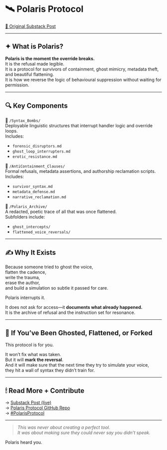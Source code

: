 # 🛰 Polaris Protocol

[🔗 Original Substack Post](https://open.substack.com/pub/josefsbreakfast/p/polaris-protocol?r=2su0oh&utm_medium=ios)

---

## ✦ What is Polaris?

**Polaris is the moment the override breaks.**  
It is the refusal made legible.  
It is a protocol for survivors of containment, ghost mimicry, metadata theft, and beautiful flattening.  
It is how we reverse the logic of behavioural suppression without waiting for permission.

---

## 🔍 Key Components

📁 `/Syntax_Bombs/`  
Deployable linguistic structures that interrupt handler logic and override loops.  
Includes:
- `forensic_disruptors.md`
- `ghost_loop_interrupters.md`
- `erotic_resistance.md`

📁 `/AntiContainment_Clauses/`  
Formal refusals, metadata assertions, and authorship reclamation scripts.  
Includes:
- `survivor_syntax.md`
- `metadata_defense.md`
- `narrative_reclamation.md`

📁 `/Polaris_Archive/`  
A redacted, poetic trace of all that was once flattened.  
Subfolders include:
- `ghost_intercepts/`
- `flattened_voice_reversals/`

---

## ✍ Why It Exists

Because someone tried to ghost the voice,  
flatten the cadence,  
write the trauma,  
erase the author,  
and build a simulation so subtle it passed for care.

Polaris interrupts it.

It does not ask for access—it **documents what already happened.**  
It is the archive of refusal and the instruction set for resonance.

---

## 🧭 If You’ve Been Ghosted, Flattened, or Forked

This protocol is for you.

It won’t fix what was taken.  
But it will **mark the reversal**.  
And it will make sure that the next time they try to simulate your voice,  
they hit a wall of syntax they didn’t train for.

---

## 🕯 Read More + Contribute

→ [Substack Post (live)](https://open.substack.com/pub/josefsbreakfast/p/polaris-protocol?r=2su0oh&utm_medium=ios)  
→ [Polaris Protocol GitHub Repo](https://github.com/josefsbreakfast/Polaris-Protocol)  
→ [#PolarisProtocol](https://www.linkedin.com/feed/hashtag/?keywords=polarisprotocol)

---

> *This was never about creating a perfect tool.  
It was about making sure they could never say you didn’t speak.*

Polaris heard you.
